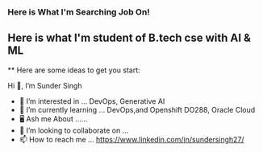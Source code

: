 ### Here is What I'm  Searching Job On!
## Here is what I'm student of B.tech cse with AI & ML 

** Here are some ideas to get you start:
 
  Hi 👋, I’m Sunder Singh
- 👀 I’m interested in ... DevOps, Generative AI
- 🌱 I’m currently learning ... DevOps,and Openshift DO288, Oracle Cloud
- 🖥️ Ash me About ......
- 💞️ I’m looking to collaborate on ...
- 📫 How to reach me ... https://www.linkedin.com/in/sundersingh27/

<!---
SunderSingh27/SunderSingh27 is a ✨ special ✨ repository because its `README.md` (this file) appears on your GitHub profile.
You can click the Preview link to take a look at your changes.
--->
